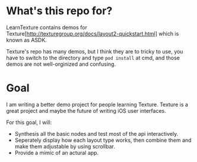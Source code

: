 # What's this repo for?

LearnTexture contains demos for Texture[http://texturegroup.org/docs/layout2-quickstart.html] which is known as ASDK.

Texture's repo has many demos, but I think they are to tricky to use, you have to switch to the directory and type `pod install` at cmd, and those demos are not well-orginized and confusing.

# Goal

I am writing a better demo project for people learning Texture. Texture is a great project and maybe the future of writing iOS user interfaces.

For this goal, I will:

- Synthesis all the basic nodes and test most of the api interactively.
- Seperately display how each layout type works, then combine them and make them adjustable by using scrollbar.
- Provide a mimic of an actural app.

